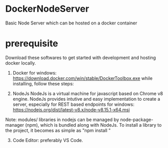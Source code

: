# DockerNodeServer
Basic Node Server which can be hosted on a docker container

# prerequisite
Download these softwares to get started with development and hosting docker locally.
1. Docker
for windows: https://download.docker.com/win/stable/DockerToolbox.exe
  while installing, follow these steps:

2. NodeJs
  NodeJs is a virtual machine for javascript based on Chrome v8 engine. NodeJs provides intutive and easy implementation to create a server, especially for REST based endpoints
  for windows: https://nodejs.org/dist/latest-v8.x/node-v8.15.1-x64.msi
  
  Note: modules/ libraries in nodejs can be managed by node-package-manager (npm), which is bundled along with NodeJs. To install a library to the project, it becomes as simple as "npm install <module-name>"

3. Code Editor: preferably VS Code.


